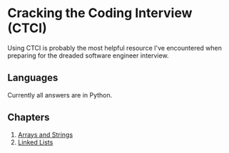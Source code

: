 # Cracking the Coding Interview (CTCI)

Using CTCI is probably the most helpful resource I've encountered when
preparing for the dreaded software engineer interview.

## Languages

Currently all answers are in Python.

## Chapters

1. [Arrays and Strings]
1. [Linked Lists]

[arrays and strings]: ./arrays-and-strings/
[linked lists]: ./linked-lists/
